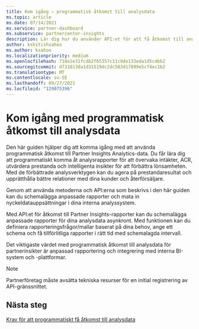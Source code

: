 ```yaml
---
title: Kom igång – programmatisk åtkomst till analysdata
ms.topic: article
ms.date: 07/14/2021
ms.service: partner-dashboard
ms.subservice: partnercenter-insights
description: Lär dig hur du använder API:et för att få åtkomst till analysdata från partnerinsikter.
author: kshitishsahoo
ms.author: ksahoo
ms.localizationpriority: medium
ms.openlocfilehash: 718e2e31fcdb2f65357c11c9de133eda1d5c4bb2
ms.sourcegitcommit: d731813da1d31519dc2dc583d17899e5cf4ec1b2
ms.translationtype: MT
ms.contentlocale: sv-SE
ms.lasthandoff: 09/27/2021
ms.locfileid: "129075396"
---
```

# <a name="get-started-with-programmatic-access-to-analytics-data"></a>Kom igång med programmatisk åtkomst till analysdata

Den här guiden hjälper dig att komma igång med att använda programmatisk åtkomst till Partner Insights Analytics-data. Du får lära dig att programmatiskt komma åt analysrapporter för att övervaka intäkter, ACR, utvärdera prestanda och intelligenta insikter för att förbättra lönsamheten. Med de förbättrade analysverktygen kan du agera på prestandaresultat och upprätthålla bättre relationer med dina kunder och återförsäljare.  

Genom att använda metoderna och API:erna som beskrivs i den här guiden kan du schemalägga anpassade rapporter och mata in nyckeldatauppsättningar i dina interna analyssystem.

Med API:et för åtkomst till Partner Insights-rapporter kan du schemalägga anpassade rapporter för dina analysdata asynkront. Med funktionen kan du definiera rapporteringsfrågor/mallar baserat på dina behov, ange ett schema och få tillförlitliga rapporter i rätt tid med schemalagda intervall.

Det viktigaste värdet med programmatisk åtkomst till analysdata för partnerinsikter är anpassad rapportering och integrering med interna BI-system och -plattformar.

> [!NOTE]
> Partnerföretag måste avsätta tekniska resurser för en initial registrering av API-gränssnittet.

## <a name="next-steps"></a>Nästa steg

[Krav för att programmatiskt få åtkomst till analysdata](insights-programmatic-prerequisites.md)